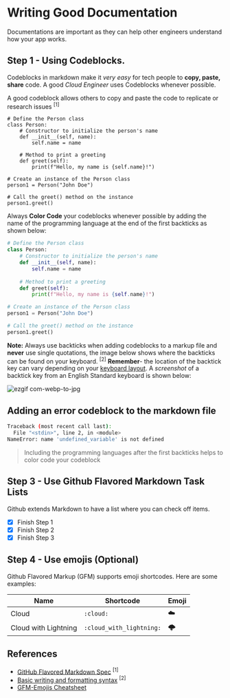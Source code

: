 # Writing Good Documentation

Documentations are important as they can help other engineers understand how your app works. 
## Step 1 - Using Codeblocks.

Codeblocks in markdown make it *very easy* for tech people to **copy, paste, share** code. A good _Cloud Engineer_ uses Codeblocks whenever possible.

A good codeblock allows others to copy and paste the code to replicate or research issues <sup>[1]</sup>

```
# Define the Person class
class Person:
    # Constructor to initialize the person's name
    def __init__(self, name):
        self.name = name
    
    # Method to print a greeting
    def greet(self):
        print(f"Hello, my name is {self.name}!")

# Create an instance of the Person class
person1 = Person("John Doe")

# Call the greet() method on the instance
person1.greet()

```

Always **Color Code** your codeblocks whenever possible by adding the name of the programming language at the end of the first backticks as shown below:

```python
# Define the Person class
class Person:
    # Constructor to initialize the person's name
    def __init__(self, name):
        self.name = name
    
    # Method to print a greeting
    def greet(self):
        print(f"Hello, my name is {self.name}!")

# Create an instance of the Person class
person1 = Person("John Doe")

# Call the greet() method on the instance
person1.greet()

```

**Note:** Always use backticks when adding codeblocks to a markup file and **never** use single quotations, the image below shows where the backticks can be found on your keyboard. <sup>[2]</sup> **Remember**- the location of the backtick key can vary depending on your [keyboard layout](https://kbd-intl.narod.ru/english/layouts). A _screenshot_ of a backtick key from an English Standard keyboard is shown below:

![ezgif com-webp-to-jpg](https://github.com/patty6339/github-docs-example/assets/21007127/d3e01af1-b83c-4592-9471-14fa414ab604)

## Adding an error codeblock to the markdown file ##
```bash
Traceback (most recent call last):
  File "<stdin>", line 2, in <module>
NameError: name 'undefined_variable' is not defined
```
> Including the programming languages after the first backticks helps to color code your codeblock

## Step 3 - Use Github Flavored Markdown Task Lists

Github extends Markdown to have a list where you can check off items.

- [x] Finish Step 1
- [x] Finish Step 2
- [x] Finish Step 3

## Step 4 - Use emojis (Optional)
Github Flavored Markup (GFM) supports emoji shortcodes. Here are some examples:

| Name | Shortcode | Emoji
| --- | --- | ---
|Cloud |`:cloud:`|:cloud:
|Cloud with Lightning | `:cloud_with_lightning:` | :cloud_with_lightning:


## References
- [GitHub Flavored Markdown Spec](https://github.github.com/gfm/) <sup>[1]</sup>
- [Basic writing and formatting syntax](https://docs.github.com/en/get-started/writing-on-github/getting-started-with-writing-and-formatting-on-github/basic-writing-and-formatting-syntax) <sup>[2]</sup>
- [GFM-Emojis Cheatsheet](https://github.com/ikatyang/emoji-cheat-sheet/blob/master/README.md)

